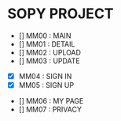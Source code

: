 # SOPY PROJECT

- [] MM00 : MAIN
- [] MM01 : DETAIL
- [] MM02 : UPLOAD
- [] MM03 : UPDATE
- [x] MM04 : SIGN IN
- [x] MM05 : SIGN UP
- [] MM06 : MY PAGE
- [] MM07 : PRIVACY
